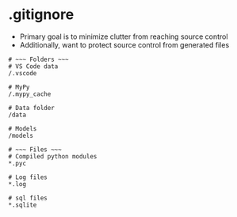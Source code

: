 # .gitignore

* Primary goal is to minimize clutter from reaching source control
* Additionally, want to protect source control from generated files

```
# ~~~ Folders ~~~
# VS Code data
/.vscode

# MyPy
/.mypy_cache

# Data folder
/data

# Models
/models

# ~~~ Files ~~~
# Compiled python modules
*.pyc

# Log files
*.log

# sql files
*.sqlite
```
